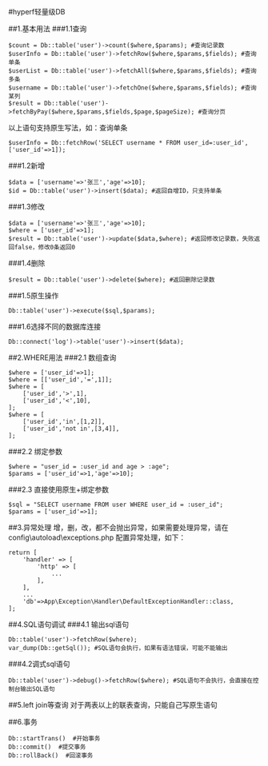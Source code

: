 #hyperf轻量级DB

##1.基本用法
###1.1查询
```phpregexp
$count = Db::table('user')->count($where,$params); #查询记录数
$userInfo = Db::table('user')->fetchRow($where,$params,$fields); #查询单条
$userList = Db::table('user')->fetchAll($where,$params,$fields); #查询多条
$username = Db::table('user')->fetchOne($where,$params,$fields); #查询某列
$result = Db::table('user')->fetchByPay($where,$params,$fields,$page,$pageSize); #查询分页
```
以上语句支持原生写法，如：查询单条
```phpregexp
$userInfo = Db::fetchRow('SELECT username * FROM user_id=:user_id',['user_id'=>1]);
```
###1.2新增
```phpregexp
$data = ['username'=>'张三','age'=>10];
$id = Db::table('user')->insert($data); #返回自增ID，只支持单条
```
###1.3修改
```phpregexp
$data = ['username'=>'张三','age'=>10];
$where = ['user_id'=>1];
$result = Db::table('user')->update($data,$where); #返回修改记录数，失败返回false，修改0条返回0
```
###1.4删除
```phpregexp
$result = Db::table('user')->delete($where); #返回删除记录数
```
###1.5原生操作
```phpregexp
Db::table('user')->execute($sql,$params);
```
###1.6选择不同的数据库连接
```phpregexp
Db::connect('log')->table('user')->insert($data);
```

##2.WHERE用法
###2.1 数组查询
```phpregexp
$where = ['user_id'=>1];
$where = [['user_id','=',1]];
$where = [
    ['user_id','>',1],
    ['user_id','<',10],
];
$where = [
    ['user_id','in',[1,2]],
    ['user_id','not in',[3,4]],
];
```
###2.2 绑定参数
```phpregexp
$where = "user_id = :user_id and age > :age";
$params = ['user_id'=>1,'age'=>10];
```
###2.3 直接使用原生+绑定参数
```phpregexp
$sql = "SELECT username FROM user WHERE user_id = :user_id";
$params = ['user_id'=>1];
```

##3.异常处理
增，删，改，都不会抛出异常，如果需要处理异常，请在config\autoload\exceptions.php
配置异常处理，如下：
```phpregexp
return [
    'handler' => [
        'http' => [
            ...
        ],
    ],
    ...
    'db'=>App\Exception\Handler\DefaultExceptionHandler::class,
];

```

##4.SQL语句调试
###4.1 输出sql语句
```phpregexp
Db::table('user')->fetchRow($where); 
var_dump(Db::getSql()); #SQL语句会执行，如果有语法错误，可能不能输出
```
###4.2调式sql语句
```phpregexp
Db::table('user')->debug()->fetchRow($where); #SQL语句不会执行，会直接在控制台输出SQL语句
```

##5.left join等查询
对于两表以上的联表查询，只能自己写原生语句

##6.事务
```phpregexp
Db::startTrans()  #开始事务
Db::commit()  #提交事务
Db::rollBack()  #回滚事务
```